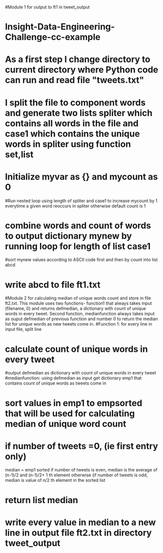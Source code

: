 #Module 1 for output to ft1 in tweet_output
# Insight-Data-Engineering-Challenge-cc-example
# As a first step I change directory to current directory where Python code can run and read file "tweets.txt"
# I split the file to component words and generate two lists spliter which contains all words in the file and case1 which contains the unique words in spliter using function set,list
# Initialize myvar as {} and mycount as 0
#Run nested loop using length of spliter and case1 to increase mycount by 1 everytime a given word reoccurs in spliter otherwise default count is 1
# combine words and count of words to output dictionary mynew by running loop for length of list case1
#sort mynew values according to ASCII code first and then by count into list abcd
# write abcd to file ft1.txt

#Module 2 for calculating median of unique words count and store in file ft2.txt. This module uses two functions- function1 that always takes input (filename, 0) and returns defmedian, a dictionary with count of unique words in every tweet. Second function, medianfunction always takes input as ouput defmedian of previous function and number 0 to return the median list for unique words as new tweets come in.
#Function 1: for every line in input file, split line
# calculate count of unique words in every tweet
#output defmedian as dictionary with count of unique words in every tweet
#medianfunction: using defmedian as input get dictionary emp1 that contains count of unique words as tweets come in
# sort values in emp1 to empsorted that will be used for calculating median of unique word count
# if number of tweets =0, (ie first entry only)
  median = emp1 sorted
  if number of tweets is even, median is the average of (n-1)/2 and (n-1)/2+ 1 th element
  otherwise (if number of tweets is odd, median is value of n/2 th element in the sorted list
# return list median
# write every value in median to a new line in output file ft2.txt in directory tweet_output
